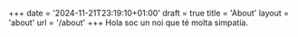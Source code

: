 +++
date = '2024-11-21T23:19:10+01:00'
draft = true
title = 'About'
layout = 'about'
url = '/about'
+++
Hola soc un noi que té molta simpatía.

